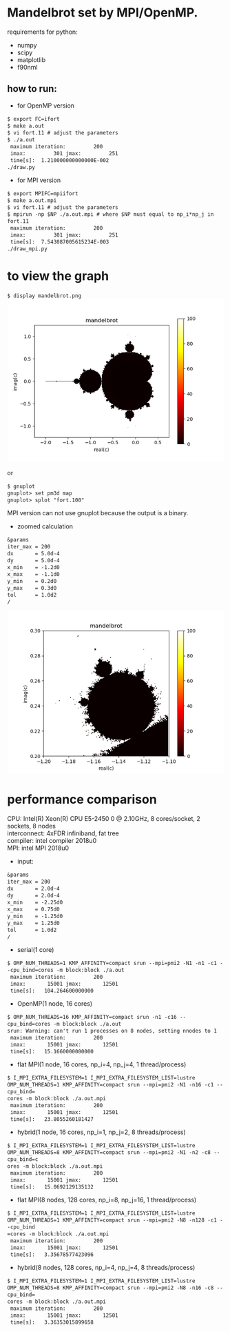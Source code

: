 Mandelbrot set by MPI/OpenMP.
====
requirements for python:
  - numpy
  - scipy
  - matplotlib
  - f90nml
  
how to run:
---
* for OpenMP version
~~~
$ export FC=ifort
$ make a.out
$ vi fort.11 # adjust the parameters
$ ./a.out
 maximum iteration:         200
 imax:         301 jmax:         251
 time[s]:  1.210000000000000E-002
./draw.py
~~~
* for MPI version
~~~
$ export MPIFC=mpiifort
$ make a.out.mpi
$ vi fort.11 # adjust the parameters
$ mpirun -np $NP ./a.out.mpi # where $NP must equal to np_i*np_j in fort.11
 maximum iteration:         200
 imax:         301 jmax:         251
 time[s]:  7.543087005615234E-003
./draw_mpi.py
~~~

to view the graph
====
`$ display mandelbrot.png`  
![Alt text](./mandelbrot.png?raw=true "Mandelbrot set")
  
or  
  
~~~
$ gnuplot
gnuplot> set pm3d map
gnuplot> splot "fort.100"
~~~
MPI version can not use gnuplot because the output is a binary.

* zoomed calculation
~~~
&params
iter_max = 200
dx       = 5.0d-4
dy       = 5.0d-4
x_min    = -1.2d0
x_max    = -1.1d0
y_min    = 0.2d0
y_max    = 0.3d0
tol      = 1.0d2
/
~~~
![Alt text](./mandelbrot2.png?raw=true "Mandelbrot set")

performance comparison
====
CPU: Intel(R) Xeon(R) CPU E5-2450 0 @ 2.10GHz, 8 cores/socket, 2 sockets, 8 nodes  
interconnect: 4xFDR infiniband, fat tree  
compiler: intel compiler 2018u0  
MPI: intel MPI 2018u0
* input:
~~~
&params
iter_max = 200
dx       = 2.0d-4
dy       = 2.0d-4
x_min    = -2.25d0
x_max    = 0.75d0
y_min    = -1.25d0
y_max    = 1.25d0
tol      = 1.0d2
/
~~~
* serial(1 core)
~~~
$ OMP_NUM_THREADS=1 KMP_AFFINITY=compact srun --mpi=pmi2 -N1 -n1 -c1 --cpu_bind=cores -m block:block ./a.out
 maximum iteration:         200
 imax:       15001 jmax:       12501
 time[s]:   104.264600000000
~~~
* OpenMP(1 node, 16 cores)
~~~
$ OMP_NUM_THREADS=16 KMP_AFFINITY=compact srun -n1 -c16 --cpu_bind=cores -m block:block ./a.out
srun: Warning: can't run 1 processes on 8 nodes, setting nnodes to 1
 maximum iteration:         200
 imax:       15001 jmax:       12501
 time[s]:   15.1660000000000
~~~
* flat MPI(1 node, 16 cores, np_i=4, np_j=4, 1 thread/process)
~~~
$ I_MPI_EXTRA_FILESYSTEM=1 I_MPI_EXTRA_FILESYSTEM_LIST=lustre OMP_NUM_THREADS=1 KMP_AFFINITY=compact srun --mpi=pmi2 -N1 -n16 -c1 --cpu_bind=
cores -m block:block ./a.out.mpi
 maximum iteration:         200
 imax:       15001 jmax:       12501
 time[s]:   23.8055260181427
~~~
* hybrid(1 node, 16 cores, np_i=1, np_j=2, 8 threads/process)
~~~
$ I_MPI_EXTRA_FILESYSTEM=1 I_MPI_EXTRA_FILESYSTEM_LIST=lustre OMP_NUM_THREADS=8 KMP_AFFINITY=compact srun --mpi=pmi2 -N1 -n2 -c8 --cpu_bind=c
ores -m block:block ./a.out.mpi
 maximum iteration:         200
 imax:       15001 jmax:       12501
 time[s]:   15.0692129135132
~~~
* flat MPI(8 nodes, 128 cores, np_i=8, np_j=16, 1 thread/process)
~~~
$ I_MPI_EXTRA_FILESYSTEM=1 I_MPI_EXTRA_FILESYSTEM_LIST=lustre OMP_NUM_THREADS=1 KMP_AFFINITY=compact srun --mpi=pmi2 -N8 -n128 -c1 --cpu_bind
=cores -m block:block ./a.out.mpi
 maximum iteration:         200
 imax:       15001 jmax:       12501
 time[s]:   3.35678577423096
~~~
* hybrid(8 nodes, 128 cores, np_i=4, np_j=4, 8 threads/process)
~~~
$ I_MPI_EXTRA_FILESYSTEM=1 I_MPI_EXTRA_FILESYSTEM_LIST=lustre OMP_NUM_THREADS=8 KMP_AFFINITY=compact srun --mpi=pmi2 -N8 -n16 -c8 --cpu_bind=
cores -m block:block ./a.out.mpi
 maximum iteration:         200
 imax:       15001 jmax:       12501
 time[s]:   3.36353015899658
~~~
